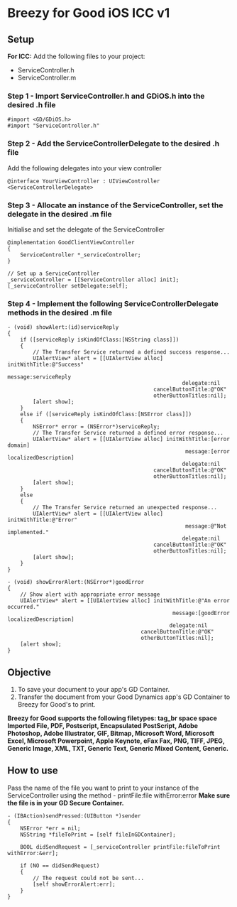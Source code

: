Breezy for Good iOS ICC v1
============================
Setup
----------------
**For ICC:**
Add the following files to your project:

- ServiceController.h
- ServiceController.m

### Step 1 - Import ServiceController.h and GDiOS.h into the desired .h file
```objc
#import <GD/GDiOS.h>
#import "ServiceController.h"
```

### Step 2 - Add the ServiceControllerDelegate to the desired .h file
Add the following delegates into your view controller
```objc
@interface YourViewController : UIViewController <ServiceControllerDelegate>
```

### Step 3 - Allocate an instance of the ServiceController, set the delegate in the desired .m file
Initialise and set the delegate of the ServiceController
```objc
@implementation GoodClientViewController
{
    ServiceController *_serviceController;
}
```

```objc
// Set up a ServiceController
_serviceController = [[ServiceController alloc] init];
[_serviceController setDelegate:self];
```

### Step 4 - Implement the following ServiceControllerDelegate methods in the desired .m file
```objc
- (void) showAlert:(id)serviceReply
{
    if ([serviceReply isKindOfClass:[NSString class]])
    {
        // The Transfer Service returned a defined success response...
        UIAlertView* alert = [[UIAlertView alloc] initWithTitle:@"Success"
                                                        message:serviceReply
                                                       delegate:nil
                                              cancelButtonTitle:@"OK"
                                              otherButtonTitles:nil];
        [alert show];
    }
    else if ([serviceReply isKindOfClass:[NSError class]])
    {
        NSError* error = (NSError*)serviceReply;
        // The Transfer Service returned a defined error response...
        UIAlertView* alert = [[UIAlertView alloc] initWithTitle:[error domain]
                                                        message:[error localizedDescription]
                                                       delegate:nil
                                              cancelButtonTitle:@"OK"
                                              otherButtonTitles:nil];
        [alert show];
    }
    else
    {
        // The Transfer Service returned an unexpected response...
        UIAlertView* alert = [[UIAlertView alloc] initWithTitle:@"Error"
                                                        message:@"Not implemented."
                                                       delegate:nil
                                              cancelButtonTitle:@"OK"
                                              otherButtonTitles:nil];
        [alert show];
    }
}
```

```objc
- (void) showErrorAlert:(NSError*)goodError
{
    // Show alert with appropriate error message
    UIAlertView* alert = [[UIAlertView alloc] initWithTitle:@"An error occurred."
                                                    message:[goodError localizedDescription]
                                                   delegate:nil
                                          cancelButtonTitle:@"OK"
                                          otherButtonTitles:nil];
    [alert show];
}
```


Objective
----------------
1. To save your document to your app's GD Container.
2. Transfer the document from your Good Dynamics app's GD Container to Breezy for Good's to print.
 

**Breezy for Good supports the following filetypes: tag_br space space Imported File, PDF, Postscript, Encapsulated PostScript, Adobe Photoshop, Adobe Illustrator, GIF, Bitmap, Microsoft Word, Microsoft Excel, Microsoft Powerpoint, Apple Keynote, eFax Fax, PNG, TIFF, JPEG, Generic Image, XML, TXT, Generic Text, Generic Mixed Content, Generic.**

How to use
----------------
Pass the name of the file you want to print to your instance of the ServiceController using the method - printFile:file withError:error
**Make sure the file is in your GD Secure Container.**

```objc
- (IBAction)sendPressed:(UIButton *)sender
{
    NSError *err = nil;
    NSString *fileToPrint = [self fileInGDContainer];
    
    BOOL didSendRequest = [_serviceController printFile:fileToPrint withError:&err];
    
    if (NO == didSendRequest)
    {
        // The request could not be sent...
        [self showErrorAlert:err];
    }
}
```

